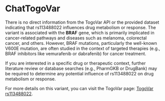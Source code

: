 # ChatTogoVar

There is no direct information from the TogoVar API or the provided dataset indicating that rs113488022 influences drug metabolism or response. The variant is associated with the **BRAF** gene, which is primarily implicated in cancer-related pathways and diseases such as melanoma, colorectal cancer, and others. However, BRAF mutations, particularly the well-known V600E mutation, are often studied in the context of targeted therapies (e.g., BRAF inhibitors like vemurafenib or dabrafenib) for cancer treatment. 

If you are interested in a specific drug or therapeutic context, further literature review or database searches (e.g., PharmGKB or DrugBank) may be required to determine any potential influence of rs113488022 on drug metabolism or response.

For more details on this variant, you can visit the TogoVar page: [TogoVar rs113488022](https://identifiers.org/dbsnp/rs113488022).